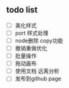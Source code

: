 ## todo list
- [ ] 美化样式
- [ ] port 样式处理
- [ ] node删除 copy功能
- [ ] 撤销重做优化
- [ ] 批量操作
- [ ] 拖动画布
- [ ] 使用文档 远离分析
- [ ] 发布到github page
